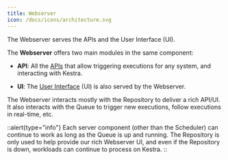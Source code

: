 ```yaml
---
title: Webserver
icon: /docs/icons/architecture.svg
---
```


The Webserver serves the APIs and the User Interface (UI).

The **Webserver** offers two main modules in the same component:
- **API**: All the [APIs](../12.api-reference/index.md) that allow triggering executions for any system, and interacting with Kestra.

- **UI**: The [User Interface](../01.getting-started/15.ui.md) (UI) is also served by the Webserver.

The Webserver interacts mostly with the Repository to deliver a rich API/UI. It also interacts with the Queue to trigger new executions, follow executions in real-time, etc.


::alert{type="info"}
Each server component (other than the Scheduler) can continue to work as long as the Queue is up and running. The Repository is only used to help provide our rich Webserver UI, and even if the Repository is down, workloads can continue to process on Kestra.
::
